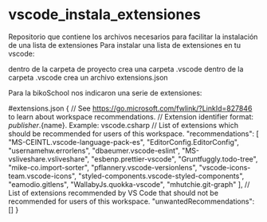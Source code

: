 # vscode_instala_extensiones
Repositorio que contiene los archivos necesarios para facilitar la instalación de una lista de extensiones
Para instalar una lista de extensiones en tu vscode: 

dentro de la carpeta de proyecto crea una carpeta .vscode
dentro de la carpeta .vscode crea un archivo extensions.json

Para la bikoSchool nos indicaron una serie de extensiones: 

#extensions.json
{
    // See https://go.microsoft.com/fwlink/?LinkId=827846 to learn about workspace recommendations.
    // Extension identifier format: ${publisher}.${name}. Example: vscode.csharp
    // List of extensions which should be recommended for users of this workspace.
    "recommendations": [
      "MS-CEINTL.vscode-language-pack-es",
      "EditorConfig.EditorConfig",
      "usernamehw.errorlens",
      "dbaeumer.vscode-eslint",
      "MS-vsliveshare.vsliveshare",
      "esbenp.prettier-vscode",
      "Gruntfuggly.todo-tree",
      "mike-co.import-sorter",
      "pflannery.vscode-versionlens",
      "vscode-icons-team.vscode-icons",
      "styled-components.vscode-styled-components",
      "eamodio.gitlens",
      "WallabyJs.quokka-vscode",
      "mhutchie.git-graph"
    ],
    // List of extensions recommended by VS Code that should not be recommended for users of this workspace.
    "unwantedRecommendations": []
  }
